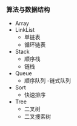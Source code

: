 ### 算法与数据结构

- Array
- LinkList
    - 单链表
    - 循环链表
- Stack
    - 顺序栈
    - 链栈
- Queue
    - 顺序队列
    -链式队列
- Sort
    - 快速排序
- Tree
    - 二叉树
    - 二叉搜索树
                    